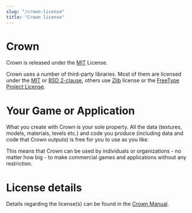 ```yaml
---
slug: "/crown-license"
title: "Crown license"
---
```

Crown
=====

Crown is released under the [MIT](https://spdx.org/licenses/MIT.html) License.

Crown uses a number of third-party libraries. Most of them are licensed under
the [MIT](https://spdx.org/licenses/MIT.html) or [BSD
2-clause](https://spdx.org/licenses/BSD-2-Clause.html), others use
[Zlib](https://spdx.org/licenses/Zlib.html) license or the [FreeType Project
License](https://spdx.org/licenses/FTL.html).

Your Game or Application
========================

What you create with Crown is your sole property. All the data (textures,
models, materials, levels etc.) and code you produce (including data and code
that Crown outputs) is free for you to use as you like.

This means that Crown can be used by individuals or organizations - no matter
how big - to make commercial games and applications without any restriction.

License details
===============

Details regarding the license(s) can be found in the [Crown
Manual](https://dbartolini.github.io/crown/html/latest/copyright.html#license).
